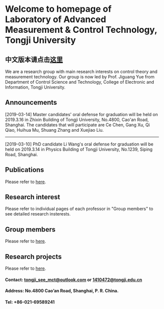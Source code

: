 
# Welcome to homepage of Laboratory of Advanced Measurement & Control Technology, Tongji University



## 中文版本请点击[这里](https://tongjiseemct.github.io/CN)




We are a research group with main research interests on control theory and measurement technology. Our group is now led by Prof. Jiguang Yue from 
Department of Control Science and Technology, College of Electronic and Information, Tongji University.

## Announcements

[2019-03-14] Master candidates' oral defense for graduation will be held on 2019.3.16 in Zhixin Building of Tongji University, No.4800, Cao'an Road, Shanghai. 
The candidates that will participate are Ce Chen, Gang Xu, Qi Qiao, Huihua Mu, Shuang Zhang and Xuejiao Liu. 

--------------------------------------------------------

[2019-03-10] PhD candidate Li Wang's oral defense for graduation will be held on 2019.3.14 in Physics Building of Tongji University, No.1239, Siping Road, Shanghai.  


## Publications

Please refer to [here](https://tongjiseemct.github.io/pubs).

## Research interest

Please refer to individual pages of each professor in "Group members" to see detailed research insterests. 

## Group members

Please refer to [here](https://tongjiseemct.github.io/member).

## Research projects

Please refer to [here](https://tongjiseemct.github.io/projects).


#### Contact: tongji_see_mct@outlook.com or 1410472@tongji.edu.cn
#### Address: No.4800 Cao’an Road, Shanghai, P. R. China.
#### Tel: +86-021-69589241
